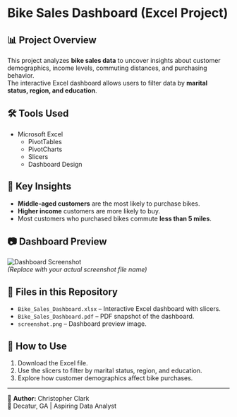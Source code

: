 # Bike Sales Dashboard (Excel Project)

## 📊 Project Overview
This project analyzes **bike sales data** to uncover insights about customer demographics, income levels, commuting distances, and purchasing behavior.  
The interactive Excel dashboard allows users to filter data by **marital status, region, and education**.

## 🛠 Tools Used
- Microsoft Excel
  - PivotTables
  - PivotCharts
  - Slicers
  - Dashboard Design

## 🔑 Key Insights
- **Middle-aged customers** are the most likely to purchase bikes.
- **Higher income** customers are more likely to buy.
- Most customers who purchased bikes commute **less than 5 miles**.

## 📷 Dashboard Preview
![Dashboard Screenshot](screenshot.png)  
*(Replace with your actual screenshot file name)*

## 📂 Files in this Repository
- `Bike_Sales_Dashboard.xlsx` – Interactive Excel dashboard with slicers.
- `Bike_Sales_Dashboard.pdf` – PDF snapshot of the dashboard.
- `screenshot.png` – Dashboard preview image.

## 🚀 How to Use
1. Download the Excel file.
2. Use the slicers to filter by marital status, region, and education.
3. Explore how customer demographics affect bike purchases.

---
🔗 **Author:** Christopher Clark  
📍 Decatur, GA | Aspiring Data Analyst  
